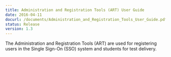 ```yaml
---
title: Administration and Registration Tools (ART) User Guide
date: 2016-04-11
docurl: /documents/Administration_and_Registration_Tools_User_Guide.pdf
status: Release
version: 1.3
---
```

The Administration and Registration Tools (ART) are used for registering users in the Single Sign-On (SSO) system and students for test delivery. 